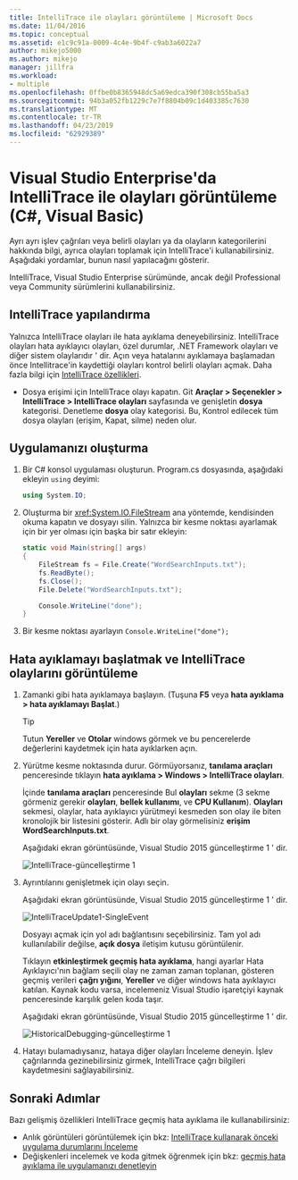```yaml
---
title: IntelliTrace ile olayları görüntüleme | Microsoft Docs
ms.date: 11/04/2016
ms.topic: conceptual
ms.assetid: e1c9c91a-0009-4c4e-9b4f-c9ab3a6022a7
author: mikejo5000
ms.author: mikejo
manager: jillfra
ms.workload:
- multiple
ms.openlocfilehash: 0ffbe0b8365948dc5a69edca390f308cb55ba5a3
ms.sourcegitcommit: 94b3a052fb1229c7e7f8804b09c1d403385c7630
ms.translationtype: MT
ms.contentlocale: tr-TR
ms.lasthandoff: 04/23/2019
ms.locfileid: "62929389"
---
```

# <a name="view-events-with-intellitrace-in-visual-studio-enterprise-c-visual-basic"></a>Visual Studio Enterprise'da IntelliTrace ile olayları görüntüleme (C#, Visual Basic)

Ayrı ayrı işlev çağrıları veya belirli olayları ya da olayların kategorilerini hakkında bilgi, ayrıca olayları toplamak için IntelliTrace'i kullanabilirsiniz. Aşağıdaki yordamlar, bunun nasıl yapılacağını gösterir.

IntelliTrace, Visual Studio Enterprise sürümünde, ancak değil Professional veya Community sürümlerini kullanabilirsiniz.

## <a name="GettingStarted"></a> IntelliTrace yapılandırma

Yalnızca IntelliTrace olayları ile hata ayıklama deneyebilirsiniz. IntelliTrace olayları hata ayıklayıcı olayları, özel durumlar, .NET Framework olayları ve diğer sistem olaylarıdır ' dir. Açın veya hatalarını ayıklamaya başlamadan önce Intellitrace'in kaydettiği olayları kontrol belirli olayları açmak. Daha fazla bilgi için [IntelliTrace özellikleri](../debugger/intellitrace-features.md).

- Dosya erişimi için IntelliTrace olayı kapatın. Git **Araçlar > Seçenekler > IntelliTrace > IntelliTrace olayları** sayfasında ve genişletin **dosya** kategorisi. Denetleme **dosya** olay kategorisi. Bu, Kontrol edilecek tüm dosya olayları (erişim, Kapat, silme) neden olur.

## <a name="create-your-app"></a>Uygulamanızı oluşturma

1. Bir C# konsol uygulaması oluşturun. Program.cs dosyasında, aşağıdaki ekleyin `using` deyimi:

    ```csharp
    using System.IO;
    ```

2. Oluşturma bir <xref:System.IO.FileStream> ana yöntemde, kendisinden okuma kapatın ve dosyayı silin. Yalnızca bir kesme noktası ayarlamak için bir yer olması için başka bir satır ekleyin:

    ```csharp
    static void Main(string[] args)
    {
        FileStream fs = File.Create("WordSearchInputs.txt");
        fs.ReadByte();
        fs.Close();
        File.Delete("WordSearchInputs.txt");

        Console.WriteLine("done");
    }
    ```

3. Bir kesme noktası ayarlayın `Console.WriteLine("done");`

## <a name="start-debugging-and-view-intellitrace-events"></a>Hata ayıklamayı başlatmak ve IntelliTrace olaylarını görüntüleme

1. Zamanki gibi hata ayıklamaya başlayın. (Tuşuna **F5** veya **hata ayıklama > hata ayıklamayı Başlat**.)

    > [!TIP]
    > Tutun **Yereller** ve **Otolar** windows görmek ve bu pencerelerde değerlerini kaydetmek için hata ayıklarken açın.

2. Yürütme kesme noktasında durur. Görmüyorsanız, **tanılama araçları** penceresinde tıklayın **hata ayıklama > Windows > IntelliTrace olayları**.

    İçinde **tanılama araçları** penceresinde Bul **olayları** sekme (3 sekme görmeniz gerekir **olayları**, **bellek kullanımı**, ve **CPU Kullanım**). **Olayları** sekmesi, olaylar, hata ayıklayıcı yürütmeyi kesmeden son olay ile biten kronolojik bir listesini gösterir. Adlı bir olay görmelisiniz **erişim WordSearchInputs.txt**.

    Aşağıdaki ekran görüntüsünde, Visual Studio 2015 güncelleştirme 1 ' dir.

    ![IntelliTrace&#45;güncelleştirme 1](../debugger/media/intellitrace-update1.png "IntelliTrace-güncelleştirme 1")

3. Ayrıntılarını genişletmek için olayı seçin.

    Aşağıdaki ekran görüntüsünde, Visual Studio 2015 güncelleştirme 1 ' dir.

    ![IntelliTraceUpdate1&#45;SingleEvent](../debugger/media/intellitraceupdate1-singleevent.png "IntelliTraceUpdate1 SingleEvent")

    Dosyayı açmak için yol adı bağlantısını seçebilirsiniz. Tam yol adı kullanılabilir değilse, **açık dosya** iletişim kutusu görüntülenir.

    Tıklayın **etkinleştirmek geçmiş hata ayıklama**, hangi ayarlar Hata Ayıklayıcı'nın bağlam seçili olay ne zaman zaman toplanan, gösteren geçmiş verileri **çağrı yığını**, **Yereller** ve diğer windows hata ayıklayıcı katılan. Kaynak kodu varsa, incelemeniz Visual Studio işaretçiyi kaynak penceresinde karşılık gelen koda taşır.

    Aşağıdaki ekran görüntüsünde, Visual Studio 2015 güncelleştirme 1 ' dir.

    ![HistoricalDebugging&#45;güncelleştirme 1](../debugger/media/historicaldebugging-update1.png "HistoricalDebugging-güncelleştirme 1")

4. Hatayı bulamadıysanız, hataya diğer olayları İnceleme deneyin. İşlev çağrılarında gezinebilirsiniz girmek, IntelliTrace çağrı bilgileri kaydetmesini sağlayabilirsiniz.

## <a name="next-steps"></a>Sonraki Adımlar

Bazı gelişmiş özellikleri IntelliTrace geçmiş hata ayıklama ile kullanabilirsiniz:

- Anlık görüntüleri görüntülemek için bkz: [IntelliTrace kullanarak önceki uygulama durumlarını İnceleme](../debugger/view-historical-application-state.md)
- Değişkenleri incelemek ve koda gitmek öğrenmek için bkz: [geçmiş hata ayıklama ile uygulamanızı denetleyin](../debugger/historical-debugging-inspect-app.md)
